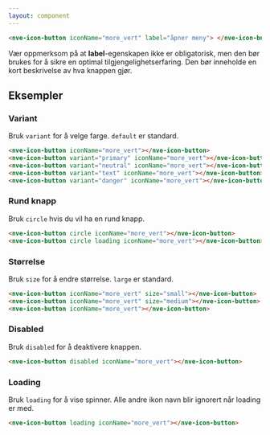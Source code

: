 ```yaml
---
layout: component
---
```


<CodeExamplePreview>

```html
<nve-icon-button iconName="more_vert" label="åpner meny"> </nve-icon-button>
```

</CodeExamplePreview>

<nve-message-card variant="warning" title="Obs!"> 
<span>Vær oppmerksom på at <b>label</b>-egenskapen ikke er obligatorisk, men den bør brukes for å sikre en optimal tilgjengelighetserfaring.
Den bør inneholde en kort beskrivelse av hva knappen gjør.</span>
</nve-message-card>

## Eksempler

### Variant

Bruk `variant` for å velge farge. `default` er standard.

<CodeExamplePreview>

```html
<nve-icon-button iconName="more_vert"></nve-icon-button>
<nve-icon-button variant="primary" iconName="more_vert"></nve-icon-button>
<nve-icon-button variant="neutral" iconName="more_vert"></nve-icon-button>
<nve-icon-button variant="text" iconName="more_vert"></nve-icon-button>
<nve-icon-button variant="danger" iconName="more_vert"></nve-icon-button>
```

</CodeExamplePreview>

### Rund knapp

Bruk `circle` hvis du vil ha en rund knapp.

<CodeExamplePreview>

```html
<nve-icon-button circle iconName="more_vert"></nve-icon-button>
<nve-icon-button circle loading iconName="more_vert"></nve-icon-button>
```

</CodeExamplePreview>

### Størrelse

Bruk `size` for å endre størrelse. `large` er standard.

<CodeExamplePreview>

```html
<nve-icon-button iconName="more_vert" size="small"></nve-icon-button>
<nve-icon-button iconName="more_vert" size="medium"></nve-icon-button>
<nve-icon-button iconName="more_vert"></nve-icon-button>
```

</CodeExamplePreview>

### Disabled

Bruk `disabled` for å deaktivere knappen.

<CodeExamplePreview>

```html
<nve-icon-button disabled iconName="more_vert"></nve-icon-button>
```

</CodeExamplePreview>

### Loading

Bruk `loading` for å vise spinner. Alle andre ikon navn blir ignorert når loading er med.

<CodeExamplePreview>

```html
<nve-icon-button loading iconName="more_vert"></nve-icon-button>
```

</CodeExamplePreview>
